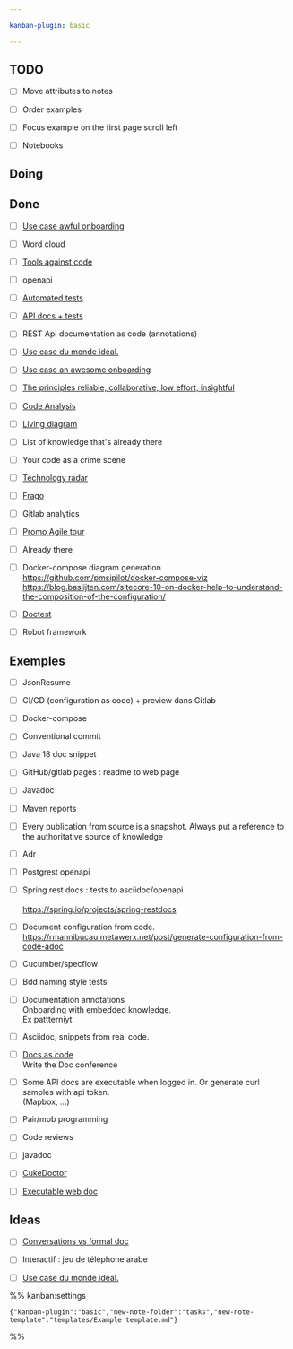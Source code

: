 ```yaml
---

kanban-plugin: basic

---
```


## TODO

- [ ] Move attributes to notes
- [ ] Order examples
- [ ] Focus example on the first page scroll left
- [ ] Notebooks


## Doing



## Done

- [ ] [Use case  awful onboarding](tasks/Use%20case%20%20awful%20onboarding.md)
- [ ] Word cloud
- [ ] [Tools against code](tasks/Tools%20against%20code.md)
- [ ] openapi
- [ ] [Automated tests](tasks/Automated%20tests.md)
- [ ] [API docs + tests](tasks/API%20docs%20+%20tests.md)
- [ ] REST Api documentation as code (annotations)
- [ ] [Use case du monde idéal.](tasks/Use%20case%20du%20monde%20idéal..md)
- [ ] [Use case  an awesome onboarding](tasks/Use%20case%20%20an%20awesome%20onboarding.md)
- [ ] [The principles   reliable, collaborative, low effort, insightful](tasks/The%20principles%20%20%20reliable,%20collaborative,%20low%20effort,%20insightful.md)
- [ ] [Code Analysis](tasks/Code%20is%20documentation.md)
- [ ] [Living diagram](tasks/Living%20diagram.md)
- [ ] List of knowledge that's already there
- [ ] Your code as a crime scene
- [ ] [Technology radar](tasks/Technology%20radar.md)
- [ ] [Frago](tasks/Frago.md)
- [ ] Gitlab analytics
- [ ] [Promo Agile tour](tasks/Promo%20Agile%20tour.md)
- [ ] Already there
- [ ] Docker-compose diagram generation <br>https://github.com/pmsipilot/docker-compose-viz<br>https://blog.baslijten.com/sitecore-10-on-docker-help-to-understand-the-composition-of-the-configuration/
- [ ] [Doctest](tasks/Doctest.md)
- [ ] Robot framework


## Exemples

- [ ] JsonResume
- [ ] CI/CD (configuration as code) + preview dans Gitlab
- [ ] Docker-compose
- [ ] Conventional commit
- [ ] Java 18 doc snippet
- [ ] GitHub/gitlab pages : readme to web page
- [ ] Javadoc
- [ ] Maven reports
- [ ] Every publication from source is a snapshot. Always put a reference to the authoritative source of knowledge
- [ ] Adr
- [ ] Postgrest openapi
- [ ] Spring rest docs : tests to asciidoc/openapi<br><br>https://spring.io/projects/spring-restdocs
- [ ] Document configuration from code.<br>https://rmannibucau.metawerx.net/post/generate-configuration-from-code-adoc
- [ ] Cucumber/specflow
- [ ] Bdd naming style tests
- [ ] Documentation annotations<br>Onboarding with embedded knowledge.<br>Ex pattterniyt
- [ ] Asciidoc, snippets from real code.
- [ ] [Docs as code](tasks/Docs%20as%20code.md)<br>Write the Doc conference
- [ ] Some API docs are executable when logged in. Or generate curl samples with api token.<br>(Mapbox, ...)
- [ ] Pair/mob programming
- [ ] Code reviews
- [ ] javadoc
- [ ] [CukeDoctor](tasks/CukeDoctor.md)
- [ ] [Executable web doc](tasks/Executable%20web%20doc.md)


## Ideas

- [ ] [Conversations vs formal doc](tasks/Conversations%20vs%20formal%20doc.md)
- [ ] Interactif : jeu de téléphone arabe
- [ ] [Use case du monde idéal.](tasks/Use%20case%20du%20monde%20idéal..md)




%% kanban:settings
```
{"kanban-plugin":"basic","new-note-folder":"tasks","new-note-template":"templates/Example template.md"}
```
%%